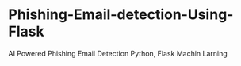 # Phishing-Email-detection-Using-Flask
AI Powered Phishing Email Detection Python, Flask Machin Larning
